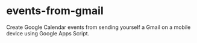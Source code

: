 # events-from-gmail
Create Google Calendar events from sending yourself a Gmail on a mobile device using Google Apps Script.
